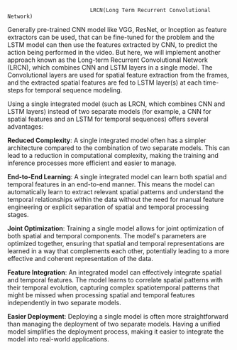                               LRCN(Long Term Recurrent Convolutional Network)
Generally pre-trained CNN model like VGG, ResNet, or Inception as feature extractors can be used, that can be fine-tuned for the problem and the LSTM model can then use the features extracted by CNN, to predict the action being performed in the video.
But here, we will implement another approach known as the Long-term Recurrent Convolutional Network (LRCN), which combines CNN and LSTM layers in a single model. The Convolutional layers are used for spatial feature extraction from the frames, and the extracted spatial features are fed to LSTM layer(s) at each time-steps for temporal sequence modeling. 


Using a single integrated model (such as LRCN, which combines CNN and LSTM layers) instead of two separate models (for example, a CNN for spatial features and an LSTM for temporal sequences) offers several advantages:

**Reduced Complexity**: A single integrated model often has a simpler architecture compared to the combination of two separate models. This can lead to a reduction in computational complexity, making the training and inference processes more efficient and easier to manage.<br>

**End-to-End Learning**: A single integrated model can learn both spatial and temporal features in an end-to-end manner. This means the model can automatically learn to extract relevant spatial patterns and understand the temporal relationships within the data without the need for manual feature engineering or explicit separation of spatial and temporal processing stages.<br>

**Joint Optimization**: Training a single model allows for joint optimization of both spatial and temporal components. The model's parameters are optimized together, ensuring that spatial and temporal representations are learned in a way that complements each other, potentially leading to a more effective and coherent representation of the data.<br>

**Feature Integration**: An integrated model can effectively integrate spatial and temporal features. The model learns to correlate spatial patterns with their temporal evolution, capturing complex spatiotemporal patterns that might be missed when processing spatial and temporal features independently in two separate models.<br>

**Easier Deployment**: Deploying a single model is often more straightforward than managing the deployment of two separate models. Having a unified model simplifies the deployment process, making it easier to integrate the model into real-world applications.
